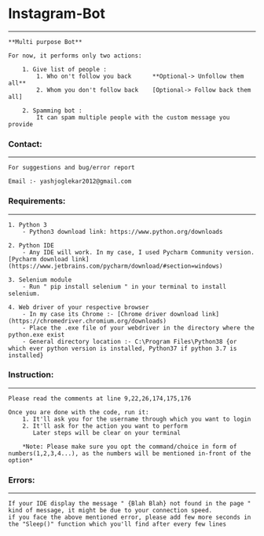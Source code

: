 # Instagram-Bot
------------------------

	**Multi purpose Bot**
	
	For now, it performs only two actions:
	
		1. Give list of people :
 			1. Who on't follow you back      **Optional-> Unfollow them all**
			2. Whom you don't follow back    [Optional-> Follow back them all]

		2. Spamming bot :
			It can spam multiple people with the custom message you provide



### Contact:
-------------

	For suggestions and bug/error report
	
	Email :- yashjoglekar2012@gmail.com



### Requirements:
-----------------

	1. Python 3
		- Python3 download link: https://www.python.org/downloads

	2. Python IDE
		- Any IDE will work. In my case, I used Pycharm Community version. [Pycharm download link](https://www.jetbrains.com/pycharm/download/#section=windows)

	3. Selenium module
		- Run " pip install selenium " in your terminal to install selenium.

	4. Web driver of your respective browser
		- In my case its Chrome :- [Chrome driver download link](https://chromedriver.chromium.org/downloads)
		- Place the .exe file of your webdriver in the directory where the python.exe exist
		- General directory location :- C:\Program Files\Python38 {or which ever python version is installed, Python37 if python 3.7 is installed} 



### Instruction:
----------------

	Please read the comments at line 9,22,26,174,175,176
	
	Once you are done with the code, run it:
		1. It'll ask you for the username through which you want to login
		2. It'll ask for the action you want to perform
		   Later steps will be clear on your terminal
		
		*Note: Please make sure you opt the command/choice in form of numbers(1,2,3,4...), as the numbers will be mentioned in-front of the option*
	
	
	
### Errors:
------------

	If your IDE display the message " {Blah Blah} not found in the page " kind of message, it might be due to your connection speed.
	if you face the above mentioned error, please add few more seconds in the "Sleep()" function which you'll find after every few lines
